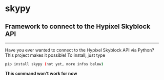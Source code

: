 # skypy
## Framework to connect to the Hypixel Skyblock API
********
Have you ever wanted to connect to the Hypixel Skyblock API via Python? This project makes it possible!
To install, just type

```bash
pip install skypy (not yet, more infos below)
```
**This command won't work for now**
